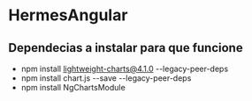 # HermesAngular

## Dependecias a instalar para que funcione

- npm install lightweight-charts@4.1.0 --legacy-peer-deps
- npm install chart.js --save --legacy-peer-deps
- npm install NgChartsModule

